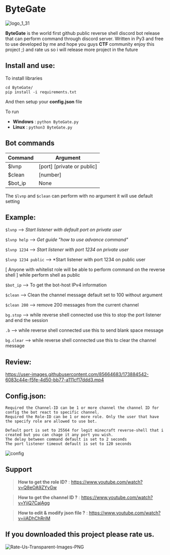 # ByteGate

![logo_1_31](https://user-images.githubusercontent.com/85664683/173884413-701a006b-122b-4b45-a3ca-d16dc353bcea.png)

**ByteGate** is the world first github public reverse shell discord bot release that can perform command through discord server. Written in Py3 and free to use developed by me and hope you guys **CTF** community enjoy this project ;) and rate us so i will release more project in the future

## Install and use:
To install libraries
```
cd ByteGate/
pip install -i requirements.txt
```
And then setup your **config.json** file

To run

- **Windows** : `python ByteGate.py`
- **Linux** : `python3 ByteGate.py`


## Bot commands

| Command  | Argument |
| ------------- | ------------- |
| $lvnp  | [port] [private or public]  |
| $clean  | [number]  |
| $bot_ip  | None  |

The `$lvnp` and `$clean` can perform with no argument it will use default setting

## Example:

`$lvnp` --> *Start listener with default port on private user*

`$lvnp help` --> *Get guide "how to use advance command"*

`$lvnp 1234` --> *Start listener with port 1234 on private user*

`$lvnp 1234 public` --> *Start listener with port 1234 on public user 

[ Anyone with whitelist role will be able to perform command on the reverse shell ] while perform shell as public

`$bot_ip` --> To get the bot-host IPv4 information

`$clean` --> Clean the channel message default set to 100 without argument

`$clean 200` --> remove 200 messages from the current channel

`bg.stop` --> while reverse shell connected use this to stop the port listener and end the session

`.b` --> while reverse shell connected use this to send blank space message

`bg.clear` --> while reverse shell connected use this to clear the channel message

## Review:

https://user-images.githubusercontent.com/85664683/173884542-6083c44e-f5fe-4d50-bb77-a111cf17ddd3.mp4

## Config.json:
```
Required the Channel-ID can be 1 or more channel the channel ID for config the bot react to specific channel.
Required the Role-ID can be 1 or more role. Only the user that have the specify role are allowed to use bot.
```
```
Default port is set to 25564 for legit minecraft reverse-shell that i created but you can chage it any port you wish.
The delay between command default is set to 2 seconds
The port listener timeout default is set to 120 seconds
```
![config](https://user-images.githubusercontent.com/85664683/173884739-9e1e1ca4-fe54-47e9-a97f-c5107bef60be.png)

## Support

> **How to get the role ID?** : 
https://www.youtube.com/watch?v=Q8eOA9ZYyGw

> **How to get the channel ID ?** : 
https://www.youtube.com/watch?v=YjiQ7CajAgg

> **How to edit & modify json file ?** : 
https://www.youtube.com/watch?v=iiADhChRriM

## If you downloaded this project please rate us.

![Rate-Us-Transparent-Images-PNG](https://user-images.githubusercontent.com/85664683/173891419-c3169cd2-69a4-4dd6-9a24-5c16103b9d24.png)





